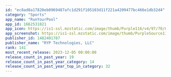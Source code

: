 ```yaml
---
id: "ec8ad8a17820eb0969487afc1d291f105103d11f221a4209477bc466e1db32d4"
category: "Sports"
app_name: "RunYourPool"
app_id: 1662531821
app_icon: https://is1-ssl.mzstatic.com/image/thumb/Purple116/v4/97/70/82/9770824b-c426-44c4-ba33-f425b1385ebf/AppIcon-0-0-1x_U007emarketing-0-7-0-85-220.png/1024x1024bb.png
app_screenshot: https://is1-ssl.mzstatic.com/image/thumb/PurpleSource116/v4/46/81/6d/46816d85-b192-cb61-3996-a380877366c2/62a7780c-59d9-43a7-bbe0-e8fff722b4ea_01-Preivew-6-5.png/1284x2778bb.png
publisher_id: 1482401787
publisher_name: "RYP Technologies, LLC"
rank: 141
most_recent_release: 2023-12-05 00:00:00
release_count_in_past_year: 19
release_count_in_past_year_category: 14
release_count_in_past_year_top_in_category: 32
---
```

